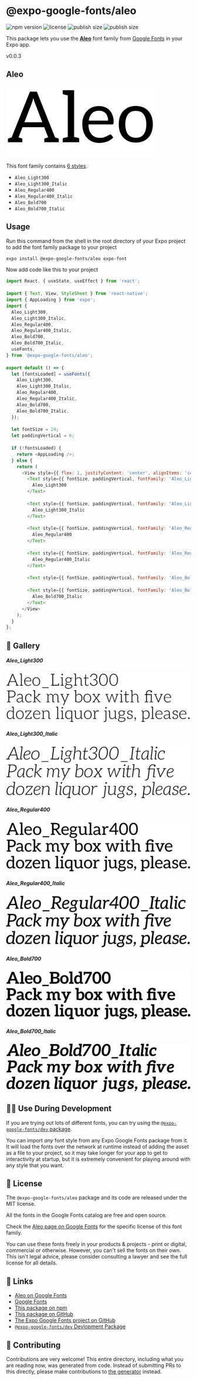 # @expo-google-fonts/aleo

![npm version](https://flat.badgen.net/npm/v/@expo-google-fonts/aleo)
![license](https://flat.badgen.net/github/license/expo/google-fonts)
![publish size](https://flat.badgen.net/packagephobia/install/@expo-google-fonts/aleo)
![publish size](https://flat.badgen.net/packagephobia/publish/@expo-google-fonts/aleo)

This package lets you use the [**Aleo**](https://fonts.google.com/specimen/Aleo) font family from [Google Fonts](https://fonts.google.com/) in your Expo app.

v0.0.3

## Aleo

![Aleo](./font-family.png)

This font family contains [6 styles](#-gallery).

- `Aleo_Light300`
- `Aleo_Light300_Italic`
- `Aleo_Regular400`
- `Aleo_Regular400_Italic`
- `Aleo_Bold700`
- `Aleo_Bold700_Italic`

## Usage

Run this command from the shell in the root directory of your Expo project to add the font family package to your project
```sh
expo install @expo-google-fonts/aleo expo-font
```

Now add code like this to your project
```js
import React, { useState, useEffect } from 'react';

import { Text, View, StyleSheet } from 'react-native';
import { AppLoading } from 'expo';
import {
  Aleo_Light300,
  Aleo_Light300_Italic,
  Aleo_Regular400,
  Aleo_Regular400_Italic,
  Aleo_Bold700,
  Aleo_Bold700_Italic,
  useFonts,
} from '@expo-google-fonts/aleo';

export default () => {
  let [fontsLoaded] = useFonts({
    Aleo_Light300,
    Aleo_Light300_Italic,
    Aleo_Regular400,
    Aleo_Regular400_Italic,
    Aleo_Bold700,
    Aleo_Bold700_Italic,
  });

  let fontSize = 24;
  let paddingVertical = 6;

  if (!fontsLoaded) {
    return <AppLoading />;
  } else {
    return (
      <View style={{ flex: 1, justifyContent: 'center', alignItems: 'center' }}>
        <Text style={{ fontSize, paddingVertical, fontFamily: 'Aleo_Light300' }}>
          Aleo_Light300
        </Text>

        <Text style={{ fontSize, paddingVertical, fontFamily: 'Aleo_Light300_Italic' }}>
          Aleo_Light300_Italic
        </Text>

        <Text style={{ fontSize, paddingVertical, fontFamily: 'Aleo_Regular400' }}>
          Aleo_Regular400
        </Text>

        <Text style={{ fontSize, paddingVertical, fontFamily: 'Aleo_Regular400_Italic' }}>
          Aleo_Regular400_Italic
        </Text>

        <Text style={{ fontSize, paddingVertical, fontFamily: 'Aleo_Bold700' }}>Aleo_Bold700</Text>

        <Text style={{ fontSize, paddingVertical, fontFamily: 'Aleo_Bold700_Italic' }}>
          Aleo_Bold700_Italic
        </Text>
      </View>
    );
  }
};

```

## 🔡 Gallery

##### Aleo_Light300
![Aleo_Light300](./8844034f7614859b836238cb530853c190b011335edbfc9fd9dbb15669134bcb.ttf.png)

##### Aleo_Light300_Italic
![Aleo_Light300_Italic](./9d41d1b8e554c18ef31b39cd96576f58048ab1dacd1e03dd349c3f471917ab43.ttf.png)

##### Aleo_Regular400
![Aleo_Regular400](./4124c4a19546d618079ccad928418735907b0eff5c68a0faf16b8fd3ec1d5bc2.ttf.png)

##### Aleo_Regular400_Italic
![Aleo_Regular400_Italic](./7662bf685a6bddd2908c8392229aac54817f3666c9915cec596880a13eef66c9.ttf.png)

##### Aleo_Bold700
![Aleo_Bold700](./d20df7d3bc69a847115b4c7f6de4db4d8aa878a8ad3ccc70a83b9beb9d29826c.ttf.png)

##### Aleo_Bold700_Italic
![Aleo_Bold700_Italic](./0277e97f9c04c3812b3987b151b56953251d09574f7f649b461074b2439a4026.ttf.png)


## 👩‍💻 Use During Development

If you are trying out lots of different fonts, you can try using the [`@expo-google-fonts/dev` package](https://github.com/expo/google-fonts/tree/master/font-packages/dev#readme).

You can import *any* font style from any Expo Google Fonts package from it. It will load the fonts
over the network at runtime instead of adding the asset as a file to your project, so it may take longer
for your app to get to interactivity at startup, but it is extremely convenient
for playing around with any style that you want.

## 📖 License

The `@expo-google-fonts/aleo` package and its code are released under the MIT license.

All the fonts in the Google Fonts catalog are free and open source.

Check the [Aleo page on Google Fonts](https://fonts.google.com/specimen/Aleo) for the specific license of this font family.

You can use these fonts freely in your products & projects - print or digital, commercial or otherwise. However, you can't sell the fonts on their own. This isn't legal advice, please consider consulting a lawyer and see the full license for all details.

## 🔗 Links

- [Aleo on Google Fonts](https://fonts.google.com/specimen/Aleo)
- [Google Fonts](https://fonts.google.com/)
- [This package on npm](https://www.npmjs.com/package/@expo-google-fonts/aleo)
- [This package on GitHub](https://github.com/expo/google-fonts/tree/master/font-packages/aleo)
- [The Expo Google Fonts project on GitHub](https://github.com/expo/google-fonts)
- [`@expo-google-fonts/dev` Devlopment Package](https://github.com/expo/google-fonts/tree/master/font-packages/dev)


## 🤝 Contributing

Contributions are very welcome! This entire directory, including what you are reading now, was generated from code. Instead of submitting PRs to this directly, please make contributions to [the generator](https://github.com/expo/google-fonts/tree/master/packages/generator) instead.
